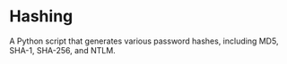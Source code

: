 # Hashing
A Python script that generates various password hashes, including MD5, SHA-1, SHA-256, and NTLM.
